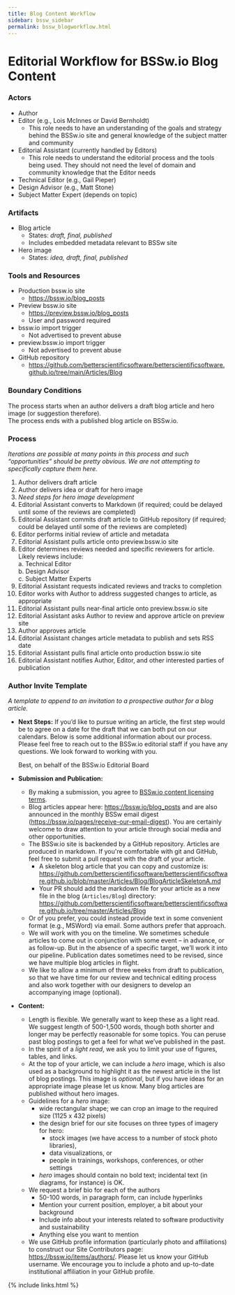 ```yaml
---
title: Blog Content Workflow
sidebar: bssw_sidebar
permalink: bssw_blogworkflow.html
---
```


# Editorial Workflow for BSSw.io Blog Content

### Actors
  * Author
  * Editor (e.g., Lois McInnes or David Bernholdt)
    * This role needs to have an understanding of the goals and strategy behind the BSSw.io site and general knowledge of the subject matter and community
  * Editorial Assistant (currently handled by Editors)
    * This role needs to understand the editorial process and the tools being used.  They should not need the level of domain and community knowledge that the Editor needs
  * Technical Editor (e.g., Gail Pieper)
  * Design Advisor (e.g., Matt Stone)
  * Subject Matter Expert (depends on topic)

### Artifacts
  * Blog article
    * States: *draft, final, published*
    * Includes embedded metadata relevant to BSSw site
  * Hero image
    * States: *idea, draft, final, published*

### Tools and Resources
  * Production bssw.io site
    * https://bssw.io/blog_posts
  * Preview bssw.io site
    * https://preview.bssw.io/blog_posts
    * User and password required
  * bssw.io import trigger
    * Not advertised to prevent abuse
  * preview.bssw.io import trigger
    * Not advertised to prevent abuse
  * GitHub repository
    * https://github.com/betterscientificsoftware/betterscientificsoftware.github.io/tree/main/Articles/Blog

### Boundary Conditions
The process starts when an author delivers a draft blog article and hero image (or suggestion therefore).
<br>The process ends with a published blog article on BSSw.io.

### Process
*Iterations are possible at many points in this process and such “opportunities” should be pretty obvious.  We are not attempting to specifically capture them here.*

1. Author delivers draft article
2. Author delivers idea or draft for hero image 
3. *Need steps for hero image development* 
4. Editorial Assistant converts to Markdown (if required; could be delayed until some of the reviews are completed)
5. Editorial Assistant commits draft article to GitHub repository (if required; could be delayed until some of the reviews are completed)
6. Editor performs initial review of article and metadata
7. Editorial Assistant pulls article onto preview.bssw.io site
8. Editor determines reviews needed and specific reviewers for article. Likely reviews include:
  <br>a. Technical Editor
  <br>b. Design Advisor
  <br>c. Subject Matter Experts
9. Editorial Assistant requests indicated reviews and tracks to completion
10. Editor works with Author to address suggested changes to article, as appropriate
11. Editorial Assistant pulls near-final article onto preview.bssw.io site
12. Editorial Assistant asks Author to review and approve article on preview site
13. Author approves article
14. Editorial Assistant changes article metadata to publish and sets RSS date
15. Editorial Assistant pulls final article onto production bssw.io site
16. Editorial Assistant notifies Author, Editor, and other interested parties of publication

### Author Invite Template

*A template to append to an invitation to a prospective author for a blog article.*

* **Next Steps:**
  If you’d like to pursue writing an article, the first step would be to agree on a date for the draft that we can both put on our calendars.
  Below is some additional information about our process.
  Please feel free to reach out to the BSSw.io editorial staff if you have any questions.
  We look forward to working with you.

  Best, on behalf of the BSSw.io Editorial Board

* **Submission and Publication:**
  * By making a submission, you agree to [BSSw.io content licensing terms](https://github.com/betterscientificsoftware/bssw.io/blob/main/TERMS.md).
  * Blog articles appear here: <https://bssw.io/blog_posts> and are also announced in the monthly BSSw email digest (<https://bssw.io/pages/receive-our-email-digest>).
    You are certainly welcome to draw attention to your article through social media and other opportunities.
  * The BSSw.io site is backended by a GitHub repository.
    Articles are produced in markdown.
    If you're comfortable with git and GitHub, feel free to submit a pull request with the draft of your article.
      - A skeleton blog article that you can copy and customize is: <https://github.com/betterscientificsoftware/betterscientificsoftware.github.io/blob/master/Articles/Blog/BlogArticleSkeletonA.md>
      - Your PR should add the markdown file for your article as a new file in the blog (`Articles/Blog`) directory:  <https://github.com/betterscientificsoftware/betterscientificsoftware.github.io/tree/master/Articles/Blog>
  * Or of you prefer, you could instead provide text in some convenient format (e.g., MSWord) via email.
    Some authors prefer that approach.
  * We will work with you on the timeline.
    We sometimes schedule articles to come out in conjunction with some event – in advance, or as follow-up.
    But in the absence of a specific target, we’ll work it into our pipeline.
    Publication dates sometimes need to be revised, since we have multiple blog articles in flight.
  * We like to allow a minimum of three weeks from draft to publication, so that we have time for our review and technical editing process and also work together with our designers to develop an accompanying image (optional).

* **Content:**
  * Length is flexible.
    We generally want to keep these as a light read.
    We suggest length of 500-1,500 words, though both shorter and longer may be perfectly reasonable for some topics.
    You can peruse past blog postings to get a feel for what we’ve published in the past.
  * In the spirit of a *light read*, we ask you to limit your use of figures, tables, and links.
  * At the top of your article, we can include a *hero* image, which is also used as a background to highlight it as the newest article in the list of blog postings.
    This image is *optional*, but if you have ideas for an appropriate image please let us know.
    Many blog articles are published without hero images.
  * Guidelines for a *hero* image:
    - wide rectangular shape; we can crop an image to the required size (1125 x 432 pixels)
    - the design brief for our site focuses on three types of imagery for hero:
      - stock images (we have access to a number of stock photo libraries),
      - data visualizations, or
      - people in trainings, workshops, conferences, or other settings
    - *hero* images should contain no bold text; incidental text (in diagrams, for instance) is OK.
  * We request a brief bio for each of the authors
    - 50-100 words, in paragraph form, can include hyperlinks
    - Mention your current position, employer, a bit about your background
    - Include info about your interests related to software productivity and sustainability
    - Anything else you want to mention
  * We use GitHub profile information (particularly photo and affiliations) to construct our Site Contributors page: <https://bssw.io/items/authors/>.
    Please let us know your GitHub username.
    We encourage you to include a photo and up-to-date institutional affiliation in your GitHub profile.

{% include links.html %}
